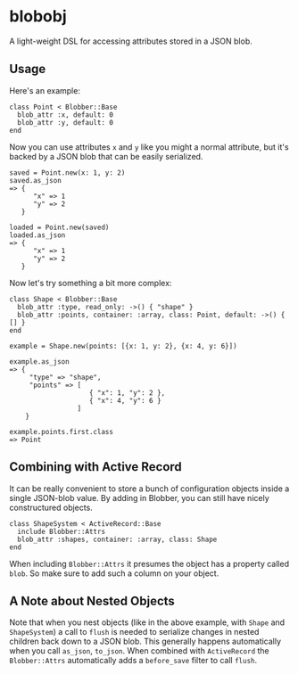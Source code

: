 blobobj
=======

A light-weight DSL for accessing attributes stored in a JSON blob.

Usage
-----

Here's an example:

    class Point < Blobber::Base
      blob_attr :x, default: 0
      blob_attr :y, default: 0
    end
    
Now you can use attributes `x` and `y` like you might a normal attribute, but it's backed by a JSON blob that can be easily serialized.

    saved = Point.new(x: 1, y: 2)
    saved.as_json
    => {
          "x" => 1
          "y" => 2
       }
       
    loaded = Point.new(saved)
    loaded.as_json
    => {
          "x" => 1
          "y" => 2
       }

       
Now let's try something a bit more complex:

    class Shape < Blobber::Base
      blob_attr :type, read_only: ->() { "shape" }
      blob_attr :points, container: :array, class: Point, default: ->() { [] }
    end
    
    example = Shape.new(points: [{x: 1, y: 2}, {x: 4, y: 6}])
    
    example.as_json
    => {
         "type" => "shape",
         "points" => [
                        { "x": 1, "y": 2 },
                        { "x": 4, "y": 6 }
                     ]
        }
        
    example.points.first.class
    => Point
    
Combining with Active Record
----------------------------
It can be really convenient to store a bunch of configuration objects inside a single JSON-blob value. By adding in Blobber, you can still have nicely constructured objects.

    class ShapeSystem < ActiveRecord::Base
      include Blobber::Attrs
      blob_attr :shapes, container: :array, class: Shape
    end

When including `Blobber::Attrs` it presumes the object has a property called `blob`. So make sure to add such a column on your object.

A Note about Nested Objects
--------------
Note that when you nest objects (like in the above example, with `Shape` and `ShapeSystem`) a call to `flush` is needed to serialize changes in nested children back down to a JSON blob. This generally happens automatically when you call `as_json`, `to_json`. When combined with `ActiveRecord` the `Blobber::Attrs` automatically adds a `before_save` filter to call `flush`.


